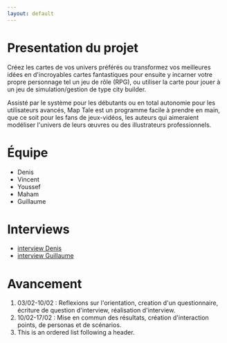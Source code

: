 ```yaml
---
layout: default
---
```


# Presentation du projet

Créez les cartes de vos univers préférés ou transformez vos meilleures idées en d'incroyables cartes fantastiques pour ensuite y incarner votre propre personnage tel un jeu de rôle (RPG), ou utiliser la carte pour jouer à un jeu de simulation/gestion de type city builder.

Assisté par le système pour les débutants ou en total autonomie pour les utilisateurs avancés, Map Tale est un programme facile à prendre en main, que ce soit pour les fans de jeux-vidéos, les auteurs qui aimeraient modéliser l'univers de leurs œuvres ou des illustrateurs professionnels.

# Équipe
* Denis
* Vincent
* Youssef
* Maham
* Guillaume

# Interviews
*  [interview Denis](./interview_Denis.md)
*  [interview Guillaume](./interview_guillaume.md)



# Avancement

1.  03/02-10/02 : Reflexions sur l'orientation, creation d'un questionnaire, écriture de question d'interview, réalisation d'interview.
2.  10/02-17/02 : Mise en commun des résultats, création d'interaction points, de personas et de scénarios.
3.  This is an ordered list following a header.
